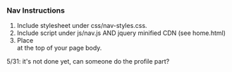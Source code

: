 ### Nav Instructions
1. Include stylesheet under css/nav-styles.css.
2. Include script under js/nav.js AND jquery minified CDN (see home.html)
3. Place <div id="side-nav"></div> at the top of your page body.

5/31: it's not done yet, can someone do the profile part?
